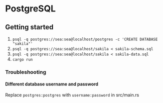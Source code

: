 # PostgreSQL

## Getting started

1. `psql -q postgres://sea:sea@localhost/postgres -c 'CREATE DATABASE "sakila"'`
2. `psql -q postgres://sea:sea@localhost/sakila < sakila-schema.sql`
3. `psql -q postgres://sea:sea@localhost/sakila < sakila-data.sql`
4. `cargo run`

### Troubleshooting

#### Different database username and password
Replace `postgres:postgres` with `username:password` in src/main.rs
